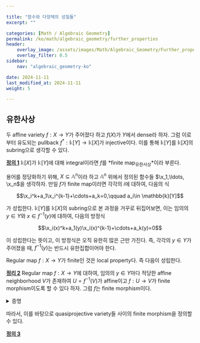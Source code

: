 ```yaml
---

title: "함수와 다양체의 성질들"
excerpt: ""

categories: [Math / Algebraic Geometry]
permalink: /ko/math/algebraic_geometry/further_properties
header:
    overlay_image: /assets/images/Math/Algebraic_Geometry/Further_properties.png
    overlay_filter: 0.5
sidebar: 
    nav: "algebraic_geometry-ko"

date: 2024-11-11
last_modified_at: 2024-11-11
weight: 5

---
```


## 유한사상

두 affine variety $f:X \rightarrow Y$가 주어졌다 하고 $f(X)$가 $Y$에서 dense라 하자. 그럼 이로부터 유도되는 pullback $f^\ast: \mathbb{k}[Y] \rightarrow \mathbb{k}[X]$가 injective이다. 이를 통해 $\mathbb{k}[Y]$를 $\mathbb{k}[X]$의 subring으로 생각할 수 있다. 

<div class="definition" markdown="1">

<ins id="def1">**정의 1**</ins> $\mathbb{k}[X]$가 $\mathbb{k}[Y]$에 대해 integral이라면 $f$를 *finite map<sub>유한사상</sub>*이라 부른다. 

</div>

용어를 정당화하기 위해, $X\subseteq \mathbb{A}^n$이라 하고 $\mathbb{A}^n$ 위에서 정의된 함수들 $\x_1,\ldots, \x_n$을 생각하자. 만일 $f$가 finite map이라면 각각의 $i$에 대하여, 다음의 식

$$\x_i^k+a_1\x_i^{k-1}+\cdots+a_k=0,\qquad a_i\in \mathbb{k}[Y]$$

가 성립한다. $\mathbb{k}[Y]$를 $\mathbb{k}[X]$의 subring으로 본 과정을 거꾸로 뒤집어보면, 이는 임의의 $y\in Y$와 $x\in f^{-1}(y)$에 대하여, 다음의 방정식

$$\x_i(x)^k+a_1(y)\x_i(x)^{k-1}+\cdots+a_k(y)=0$$

이 성립한다는 뜻이고, 이 방정식은 오직 유한히 많은 근만 가진다. 즉, 각각의 $y\in Y$가 주어졌을 때, $f^{-1}(y)$는 반드시 유한집합이어야 한다. 

Regular map $f:X \rightarrow Y$가 finite인 것은 local property다. 즉 다음이 성립한다.

<div class="proposition" markdown="1">

<ins id="thm2">**정리 2**</ins> Regular map $f:X \rightarrow Y$에 대하여, 임의의 $y\in Y$마다 적당한 affine neighborhood $V$가 존재하여 $U=f^{-1}(V)$가 affine이고 $f:U \rightarrow V$가 finite morphism이도록 할 수 있다 하자. 그럼 $f$는 finite morphism이다.

</div>
<details class="proof" markdown="1">
<summary>증명</summary>



</details>

따라서, 이를 바탕으로 quasiprojective variety들 사이의 finite morphism을 정의할 수 있다. 

<div class="definition" markdown="1">

<ins id="def3">**정의 3**</ins> 

</div>

